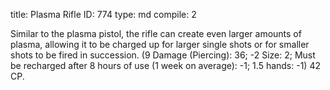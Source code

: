 title:          Plasma Rifle
ID:             774
type:           md
compile:        2



Similar to the plasma pistol, the rifle can create even larger amounts of plasma, allowing it to be charged up for larger single shots or for smaller shots to be fired in succession. (9 Damage (Piercing): 36; -2 Size: 2; Must be recharged after 8 hours of use (1 week on average): -1; 1.5 hands: -1) 42 CP.
